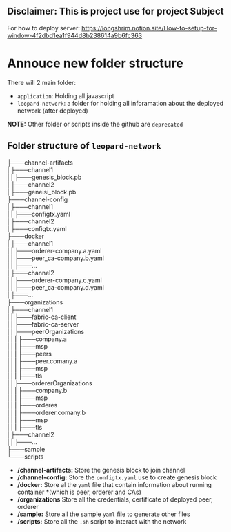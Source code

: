 ## Disclaimer: This is project use for project Subject
For how to deploy server: https://longshrim.notion.site/How-to-setup-for-window-4f2dbd1ea1f944d8b238614a9b6fc363

# Annouce new folder structure
 
There will 2 main folder:

- `application`: Holding all javascript 
- `leopard-network`: a folder for holding all inforamation about the deployed network (after deployed)

**NOTE:** Other folder or scripts inside the github are `deprecated`

## Folder structure of `leopard-network`

├───channel-artifacts  
|   ├───channel1  
|   |   ├───genesis_block.pb  
|   ├───channel2  
|       ├───geneisi_block.pb  
├───channel-config  
|   ├───channel1  
|   |   ├───configtx.yaml  
|   ├───channel2  
|       ├───configtx.yaml  
├───docker  
|   ├───channel1  
|   |   ├───orderer-company.a.yaml  
|   |   ├───peer_ca-company.b.yaml  
|   |   ├───...  
|   ├───channel2  
|   |   ├───orderer-company.c.yaml  
|   |   ├───peer_ca-company.d.yaml  
|       ├───...  
├───organizations  
|   ├───channel1  
|   |   ├───fabric-ca-client  
|   |   ├───fabric-ca-server  
|   |   ├───peerOrganizations  
|   |   |   ├───company.a  
|   |   |       ├───msp  
|   |   |       ├───peers  
|   |   |           ├───peer.comany.a  
|   |   |               ├───msp  
|   |   |               ├───tls  
|   |   ├───ordererOrganizations  
|   |   |   ├───company.b  
|   |   |       ├───msp  
|   |   |       ├───orderes  
|   |   |           ├───orderer.comany.b  
|   |   |               ├───msp  
|   |   |               ├───tls  
|   ├───channel2  
|   |   ├───...  
├───sample  
└───scripts  

- **/channel-artifacts:** Store the genesis block to join channel
- **/channel-config:** Store the `configtx.yaml` use to create genesis block
- **/docker:** Store al the `yaml` file that contain information about running container *(which is peer, orderer and CAs)
- **/organizations** Store all the credentials, certificate of deployed peer, orderer
- **/sample:** Store all the sample `yaml` file to generate other files
- **/scripts:** Store all the `.sh` script to interact with the network